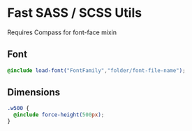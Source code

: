Fast SASS / SCSS Utils
======================

Requires Compass for font-face mixin

Font
----

~~~ scss
@include load-font("FontFamily","folder/font-file-name");
~~~

Dimensions
----------

~~~ scss
.w500 {
  @include force-height(500px);
}
~~~